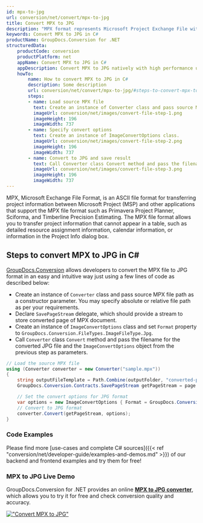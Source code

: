 ```yaml
---
id: mpx-to-jpg
url: conversion/net/convert/mpx-to-jpg
title: Convert MPX to JPG
description: "MPX format represents Microsoft Project Exchange File with .mpx extension. Learn how to convert MPX to JPG file programmatically in C# language using GroupDocs.Conversion for .NET library."
keywords: Convert MPX to JPG in C#
productName: GroupDocs.Conversion for .NET
structuredData:
    productCode: conversion
    productPlatform: net
    appName: Convert MPX to JPG in C#
    appDescription: Convert MPX to JPG natively with high performance using C# language and server side GroupDocs.Conversion for .NET APIs, without the use of any software like Microsoft or Open Office.
    howTo:
        name: How to convert MPX to JPG in C# 
        description: Some description
        url: conversion/net/convert/mpx-to-jpg/#steps-to-convert-mpx-to-jpg-in-c
        steps:
        - name: Load source MPX file 
          text: Create an instance of Converter class and pass source MPX file path as a constructor parameter. You may specify absolute or relative file path as per your requirements. 
          imageUrl: conversion/net/images/convert-file-step-1.png
          imageHeight: 196
          imageWidth: 737
        - name: Specify convert options 
          text: Create an instance of ImageConvertOptions class.
          imageUrl: conversion/net/images/convert-file-step-2.png
          imageHeight: 196
          imageWidth: 737
        - name: Convert to JPG and save result 
          text: Call Converter class Convert method and pass the filename for the converted HTML file and the ImageConvertOptions object from the previous step as parameters.
          imageUrl: conversion/net/images/convert-file-step-3.png
          imageHeight: 196
          imageWidth: 737
---
```


MPX, Microsoft Exchange File Format, is an ASCII file format for transferring project information between Microsoft Project (MSP) and other applications that support the MPX file format such as Primavera Project Planner, Sciforma, and Timberline Precision Estimating. The MPX file format allows you to transfer project information that cannot appear in a table, such as detailed resource assignment information, calendar information, or information in the Project Info dialog box.

## Steps to convert MPX to JPG in C#

[GroupDocs.Conversion](https://products.groupdocs.com/conversion/net) allows developers to convert the MPX file to JPG format in an easy and intuitive way just using a few lines of code as described below:

* Create an instance of `Converter` class and pass source MPX file path as a constructor parameter. You may specify absolute or relative file path as per your requirements. 
* Declare `SavePageStream` delegate, which should provide a stream to store converted page of MPX document.
* Create an instance of `ImageConvertOptions` class and set `Format` property to `GroupDocs.Conversion.FileTypes.ImageFileType.Jpg`.
* Call `Converter` class `Convert` method and pass the filename for the converted JPG file and the `ImageConvertOptions` object from the previous step as parameters.

```csharp
// Load the source MPX file
using (Converter converter = new Converter("sample.mpx"))
{
    string outputFileTemplate = Path.Combine(outputFolder, "converted-page-{0}.jpg");
    GroupDocs.Conversion.Contracts.SavePageStream getPageStream = page => new FileStream(string.Format(outputFileTemplate, page), FileMode.Create);

    // Set the convert options for JPG format
    var options = new ImageConvertOptions { Format = GroupDocs.Conversion.FileTypes.ImageFileType.Jpg };   
    // Convert to JPG format
    converter.Convert(getPageStream, options);
}
```

### Code Examples

Please find more [use-cases and complete C# sources]({{< ref "conversion/net/developer-guide/examples-and-demos.md" >}}) of our backend and frontend examples and try them for free!

### MPX to JPG Live Demo

GroupDocs.Conversion for .NET provides an online [**MPX to JPG converter**](https://products.groupdocs.app/conversion/mpx-to-jpg), which allows you to try it for free and check conversion quality and accuracy.

[!["Convert MPX to JPG"](conversion/net/images/convert-to-jpg/convert-mpx-to-jpg.png)](https://products.groupdocs.app/conversion/mpx-to-jpg)